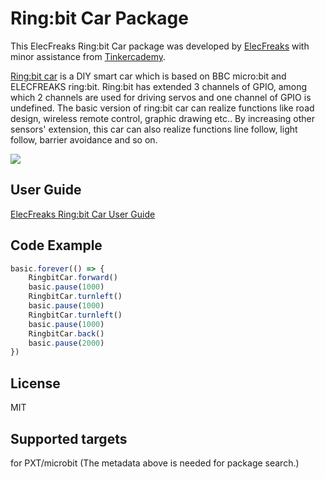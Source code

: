 
# Ring:bit Car Package
This ElecFreaks Ring:bit Car package was developed by [ElecFreaks](https://www.elecfreaks.com/) with minor assistance from [Tinkercademy](https://tinkercademy.com/).

[Ring:bit car](http://www.elecfreaks.com/estore/ring-bit-car-mirco-bit-educational-smart-robot-kit-for-kids.html) is a DIY smart car which is based on BBC micro:bit and ELECFREAKS ring:bit. Ring:bit has extended 3 channels of GPIO, among which 2 channels are used for driving servos and one channel of GPIO is undefined. The basic version of ring:bit car can realize functions like road design, wireless remote control, graphic drawing etc.. By increasing other sensors' extension, this car can also realize functions line follow, light follow, barrier avoidance and so on.


![](https://github.com/elecfreaks/pxt-ringbitcar/blob/master/icon.png?raw=true)

## User Guide
[ElecFreaks Ring:bit Car User Guide](http://www.elecfreaks.com/estore/ring-bit-car-mirco-bit-educational-smart-robot-kit-for-kids.html)

## Code Example
```JavaScript
basic.forever(() => {
    RingbitCar.forward()
    basic.pause(1000)
    RingbitCar.turnleft()
    basic.pause(1000)
    RingbitCar.turnleft()
    basic.pause(1000)
    RingbitCar.back()
    basic.pause(2000)
})
```

## License
MIT

## Supported targets
for PXT/microbit (The metadata above is needed for package search.)

